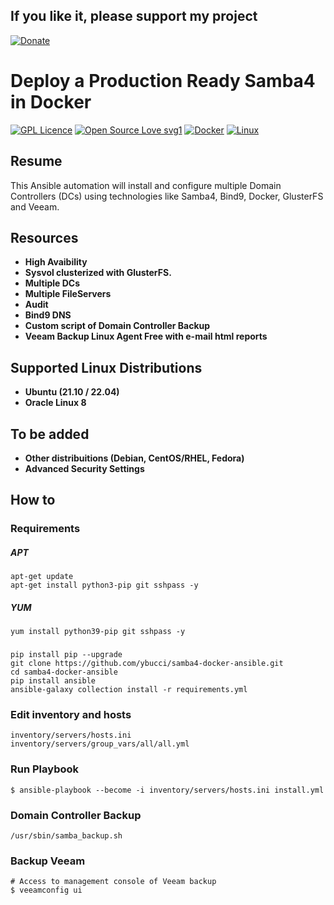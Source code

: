 ## If you like it, please support my project

[![Donate](https://img.shields.io/badge/Donate-PayPal-green.svg)](https://www.paypal.com/donate?business=EY4D8EFD6BLMJ&no_recurring=0&item_name=Projeto+Open+Source&currency_code=BRL)
<p></p>

# Deploy a Production Ready Samba4 in Docker

[![GPL Licence](https://badges.frapsoft.com/os/gpl/gpl.png?v=103)](https://opensource.org/licenses/GPL-3.0/) [![Open Source Love svg1](https://badges.frapsoft.com/os/v1/open-source.svg?v=103)](https://opensource.org/) [![Docker](https://badgen.net/badge/icon/docker?icon=docker&label)](https://docker.com/) [![Linux](https://svgshare.com/i/Zhy.svg)](https://ubuntu.com/) 

## Resume



This Ansible automation will install and configure multiple Domain Controllers (DCs) using technologies like Samba4, Bind9, Docker, GlusterFS and Veeam.

## Resources

- **High Avaibility**
- **Sysvol clusterized with GlusterFS.**
- **Multiple DCs**
- **Multiple FileServers**
- **Audit**
- **Bind9 DNS**
- **Custom script of Domain Controller Backup**
- **Veeam Backup Linux Agent Free with e-mail html reports**

## Supported Linux Distributions

- **Ubuntu (21.10 / 22.04)**
- **Oracle Linux 8**

## To be added
- **Other distribuitions (Debian, CentOS/RHEL, Fedora)**
- **Advanced Security Settings**

## How to

### Requirements

##### APT
```
apt-get update
apt-get install python3-pip git sshpass -y
```
##### YUM
```
yum install python39-pip git sshpass -y
```

###
```
pip install pip --upgrade
git clone https://github.com/ybucci/samba4-docker-ansible.git
cd samba4-docker-ansible
pip install ansible
ansible-galaxy collection install -r requirements.yml
```
### Edit inventory and hosts
```
inventory/servers/hosts.ini
inventory/servers/group_vars/all/all.yml
```

### Run Playbook
```
$ ansible-playbook --become -i inventory/servers/hosts.ini install.yml
```

### Domain Controller Backup
```
/usr/sbin/samba_backup.sh
```

### Backup Veeam
```
# Access to management console of Veeam backup
$ veeamconfig ui
```

